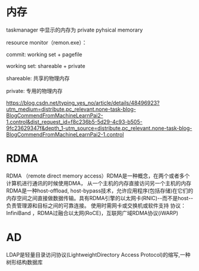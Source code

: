 # 内存
taskmanager 中显示的内存为 private pyhsical memorary

resource monitor（remon.exe）：

commit: working set + pagefile

working set: shareable + private

shareable: 共享的物理内存

private: 专用的物理内存


https://blog.csdn.net/typing_yes_no/article/details/48496923?utm_medium=distribute.pc_relevant.none-task-blog-BlogCommendFromMachineLearnPai2-1.control&dist_request_id=f8c236b5-5d29-4c93-b505-9fc23629347f&depth_1-utm_source=distribute.pc_relevant.none-task-blog-BlogCommendFromMachineLearnPai2-1.control

# RDMA
RDMA （remote direct memory access）RDMA是一种概念，在两个或者多个计算机进行通讯的时候使用DMA， 从一个主机的内存直接访问另一个主机的内存
RDMA是一种host-offload, host-bypass技术，允许应用程序(包括存储)在它们的内存空间之间直接做数据传输。具有RDMA引擎的以太网卡(RNIC)--而不是host--负责管理源和目标之间的可靠连接。
使用时需网卡或交换机或软件支持  协议：InfiniBand ，RDMA过融合以太网(RoCE)，互联网广域RDMA协议(iWARP)


# AD

LDAP是轻量目录访问协议(LightweightDirectory Access Protocol)的缩写,一种树形结构数据库

